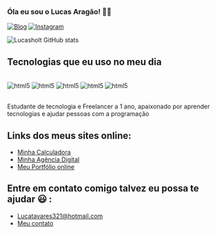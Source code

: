 

### Óla eu sou o Lucas Aragão! 👋🏻

[![Blog](https://img.shields.io/website-up-down-green-red/http/monip.org.svg)](https://meuportifolio-96499c.netlify.app/)
[![Instagram](https://img.shields.io/badge/Instagram-E4405F?style=for-the-badge&logo=instagram&logoColor=white)](https://www.instagram.com/lucas_aragaotm/)

![Lucasholt GitHub stats](https://github-readme-stats.vercel.app/api?username=Lucasholt124&show_icons=true&bg_color=00000000)

## Tecnologias que eu uso no meu dia

<div style="display: inline_block"><br/> 
    <img aling="center" alt="html5" src="https://img.shields.io/badge/HTML5-E34F26?style=for-the-badge&logo=html5&logoColor=white" />
     <img aling="center" alt="html5" src="https://img.shields.io/badge/Python-3776AB?style=for-the-badge&logo=python&logoColor=white" />
      <img aling="center" alt="html5" src="https://img.shields.io/badge/CSS3-1572B6?style=for-the-badge&logo=css3&logoColor=white" />
       <img aling="center" alt="html5" src="https://img.shields.io/badge/JavaScript-F7DF1E?style=for-the-badge&logo=javascript&logoColor=black" />
           <img aling="center" alt="html5" src="https://img.shields.io/badge/React-20232A?style=for-the-badge&logo=react&logoColor=61DAFB" />
</div><br/>

Estudante de tecnologia e Freelancer a 1 ano, apaixonado por aprender tecnologias e ajudar pessoas com a programação

## Links dos meus sites online:
- [Minha Calculadora](https://calculadora-587dac.netlify.app/)
- [Minha Agência Digital](https://minhaagencia-cffaa8.netlify.app/)
- [Meu Portfólio online](https://meuportifolio-96499c.netlify.app/)

## Entre em contato comigo talvez eu possa te ajudar 😃 :
-  Lucatavares321@hotmail.com
-  [Meu contato](https://api.whatsapp.com/send?phone=5579999383543&text=Ol%C3%A1%20peguei%20seu%20contado%20no%20site)
